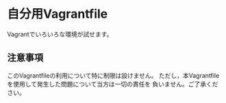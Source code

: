 # 自分用Vagrantfile

Vagrantでいろいろな環境が試せます。

## 注意事項

このVagrantfileの利用について特に制限は設けません。
ただし，本Vagrantfileを使用して発生した問題について当方は一切の責任を
負いません。ご了承ください。
